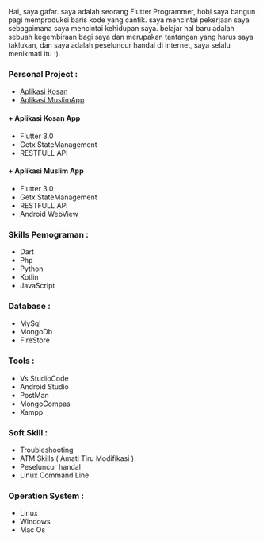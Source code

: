 Hai, saya gafar. saya adalah seorang Flutter Programmer, hobi saya bangun pagi memproduksi baris kode yang cantik. saya mencintai pekerjaan saya sebagaimana saya mencintai kehidupan saya. belajar hal baru adalah sebuah kegembiraan bagi saya dan merupakan tantangan yang harus saya taklukan, dan saya adalah peseluncur handal di internet, saya selalu menikmati itu :).

### Personal Project :
  - <a href="https://github.com/gafar-code/kosan_app"> Aplikasi Kosan</a><br>
  - <a href="https://github.com/gafar-code/muslim_app"> Aplikasi MuslimApp</a>

#### + Aplikasi Kosan App
- Flutter 3.0 
- Getx StateManagement
- RESTFULL API

#### + Aplikasi Muslim App
- Flutter 3.0 
- Getx StateManagement
- RESTFULL API
- Android WebView

### Skills Pemograman :
- Dart
- Php
- Python
- Kotlin
- JavaScript

### Database :
- MySql 
- MongoDb 
- FireStore


### Tools :
- Vs StudioCode
- Android Studio
- PostMan
- MongoCompas
- Xampp

### Soft Skill :
- Troubleshooting
- ATM Skills ( Amati Tiru Modifikasi )
- Peseluncur handal
- Linux Command Line

### Operation System :
- Linux
- Windows
- Mac Os
